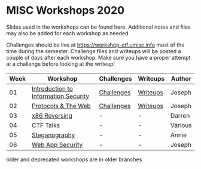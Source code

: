 # MISC Workshops 2020

Slides used in the workshops can be found here. Additional notes and files may also be added for each workshop as needed

Challenges should be live at https://workshop-ctf.umisc.info most of the time during the semester. Challenge files and writeups will be posted a couple of days after each workshop. Make sure you have a proper attempt at a challenge before looking at the writeup!

|Week|Workshop|Challenges|Writeups|Author|
|---|---|---|---|---|
|01|[Introduction to Information Security](./workshop-01-introduction-to-information-security/slides.pdf)|[Challenges](./workshop-01-introduction-to-information-security/challenges/)|[Writeups](https://www.umisc.info/post/2020-03-05-workshop-01-ctf-writeups)|Joseph|
|02|[Protocols & The Web](./workshop-02-protocols-and-the-web/slides.pdf)|[Challenges](./workshop-02-protocols-and-the-web/challenges)|[Writeups](https://www.umisc.info/post/2020-03-11-workshop-02-ctf-writeups)|Joseph|
|03|[x86 Reversing](./workshop-03-x86-reversing/slides.pdf)|-|-|Darren|
|04|CTF Talks|-|-|Various|
|05|[Steganography](./workshop-05-steganography/slides.pdf)|-|-|Annie|
|06|[Web App Security](./workshop-06-web-app-security/slides.pdf)|-|-|Joseph|

older and deprecated workshops are in older branches
